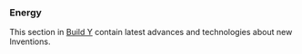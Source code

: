 ### Energy

This section in [Build Y](https://buildy.necrozmalabs.com/) contain latest advances and technologies about new Inventions.